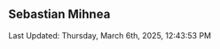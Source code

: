 <h2>Sebastian Mihnea</h2>

<!--RECENT_ACTIVITY:start-->
<!--RECENT_ACTIVITY:end-->
<!--RECENT_ACTIVITY:last_update-->
Last Updated: Thursday, March 6th, 2025, 12:43:53 PM
<!--RECENT_ACTIVITY:last_update_end-->

<!---LOL-STATS-START-HERE--->
<!---LOL-STATS-END-HERE--->

